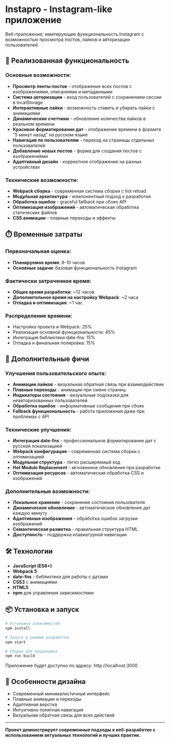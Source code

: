 # Instapro - Instagram-like приложение

Веб-приложение, имитирующее функциональность Instagram с возможностью просмотра постов, лайков и авторизации пользователей.

## 🚀 Реализованная функциональность

### Основные возможности:
- **Просмотр ленты постов** - отображение всех постов с изображениями, описаниями и метаданными
- **Система авторизации** - вход пользователей с сохранением сессии в localStorage
- **Интерактивные лайки** - возможность ставить и убирать лайки с анимациями
- **Динамические счетчики** - обновление количества лайков в реальном времени
- **Красивое форматирование дат** - отображение времени в формате "5 минут назад" на русском языке
- **Навигация по пользователям** - переход на страницы отдельных пользователей
- **Добавление новых постов** - форма для создания постов с изображениями
- **Адаптивный дизайн** - корректное отображение на разных устройствах

### Технические возможности:
- **Webpack сборка** - современная система сборки с hot reload
- **Модульная архитектура** - компонентный подход к разработке
- **Обработка ошибок** - graceful fallback при сбоях API
- **Оптимизация изображений** - автоматическая обработка статических файлов
- **CSS анимации** - плавные переходы и эффекты

## ⏱️ Временные затраты

### Первоначальная оценка:
- **Планируемое время**: 8-10 часов
- **Основные задачи**: базовая функциональность Instagram

### Фактически затраченное время:
- **Общее время разработки**: ~12 часов
- **Дополнительное время на настройку Webpack**: ~2 часа
- **Отладка и оптимизация**: ~1 час

### Распределение времени:
- Настройка проекта и Webpack: 25%
- Реализация основной функциональности: 45%
- Интеграция библиотеки date-fns: 15%
- Отладка и финальная полировка: 15%

## 🎯 Дополнительные фичи

### Улучшения пользовательского опыта:
- **Анимации лайков** - визуальная обратная связь при взаимодействии
- **Плавные переходы** - анимации при смене страниц
- **Индикаторы состояния** - визуальные подсказки для неавторизованных пользователей
- **Обработка ошибок** - информативные сообщения при сбоях
- **Fallback функциональность** - работа приложения даже при проблемах с API

### Технические улучшения:
- **Интеграция date-fns** - профессиональное форматирование дат с русской локализацией
- **Webpack конфигурация** - современная система сборки с оптимизацией
- **Модульная структура** - легко расширяемый код
- **Hot Module Replacement** - мгновенное обновление при разработке
- **Оптимизация ресурсов** - автоматическая обработка CSS и изображений

### Дополнительные возможности:
- **Локальное хранение** - сохранение состояния пользователя
- **Динамическое обновление** - автоматическое обновление дат каждую минуту
- **Адаптивные изображения** - обработка ошибок загрузки изображений
- **Семантическая разметка** - правильная структура HTML
- **Доступность** - поддержка клавиатурной навигации

## 🛠️ Технологии

- **JavaScript (ES6+)**
- **Webpack 5**
- **date-fns** - библиотека для работы с датами
- **CSS3** с анимациями
- **HTML5**
- **npm** для управления зависимостями

## 📦 Установка и запуск

```bash
# Установка зависимостей
npm install

# Запуск в режиме разработки
npm start

# Сборка для продакшена
npm run build
```

Приложение будет доступно по адресу: http://localhost:3000

## 🎨 Особенности дизайна

- Современный минималистичный интерфейс
- Плавные анимации и переходы
- Адаптивная верстка
- Интуитивно понятная навигация
- Визуальная обратная связь для всех действий

---

**Проект демонстрирует современные подходы к веб-разработке с использованием актуальных технологий и лучших практик.**
